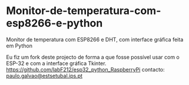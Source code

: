 # Monitor-de-temperatura-com-esp8266-e-python

Monitor de temperatura com ESP8266 e DHT, com interface gráfica feita em Python

Eu fiz um fork deste projecto de forma a que fosse possível usar com o ESP-32 e com a interface gráfica Tkinter.
https://github.com/labF212/esp32_python_RaspberryPi
contacto: paulo.galvao@estsetubal.ips.pt
